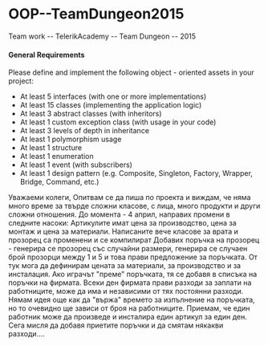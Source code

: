 # OOP--TeamDungeon2015
Team work -- TelerikAcademy -- Team Dungeon -- 2015

####  General Requirements  
Please define and implement the following object - oriented assets in your project:
 * At least 5 interfaces (with one or more implementations)
 * At least 15 classes (implementing the application logic)
 * At least 3 abstract classes (with inheritors)
 * At least 1 custom exception class (with usage in your code)
 * At least 3 levels of depth in inheritance
 * At least 1 polymorphism usage
 * At least 1 structure
 * At least 1 enumeration
 * At least 1 event (with subscribers)
 * At least 1 design pattern (e.g. Composite, Singleton, Factory, Wrapper, Bridge, Command, etc.)

 Уважаеми колеги,
Опитвам се да пиша по проекта и виждам, че няма много време за твърде сложни класове, с лица, много продукти и други сложни отношения. До момента - 4 април, направих промени в следните насоки:
Артикулите имат цена за производство, цена за монтаж и цена за материали. Написаните вече класове за врата и прозорец са променени и се компилират
Добавих поръчка на прозорец - генерира се прозорец със случайни размери, генерира се случаен брой прозорци между 1 и 5 и това прави предложение за поръчката. От тук мога да дефинирам цената за материали, за производство и за инсталация. 
Ако играчът "преме" поръчката, тя се добавя в списъка на поръчки на фирмата. Всеки ден фирмата прави разходи за заплати на работниците, може да има и независими от тях постоянни разходи. Нямам идея още как да "вържа" времето за изпълнение на поръчката, но то очевидно ще зависи от броя на работниците. Приемам, че един работник може да произведе и инсталира един артикул за един ден. Сега мисля да добавя приетите поръчки и да смятам някакви разходи....
